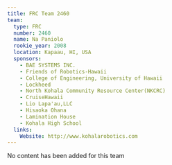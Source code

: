 ```yaml
---
title: FRC Team 2460
team:
  type: FRC
  number: 2460
  name: Na Paniolo
  rookie_year: 2008
  location: Kapaau, HI, USA
  sponsors:
    - BAE SYSTEMS INC.
    - Friends of Robotics-Hawaii
    - College of Engineering, University of Hawaii
    - Lockheed
    - North Kohala Community Resource Center(NKCRC)
    - CruiseHawaii
    - Lio Lapa'au,LLC
    - Hisaoka Ohana
    - Lamination House
    - Kohala High School
  links:
    Website: http://www.kohalarobotics.com
---
```

No content has been added for this team